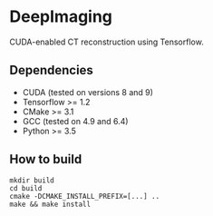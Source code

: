 # DeepImaging

CUDA-enabled CT reconstruction using Tensorflow.

## Dependencies
* CUDA (tested on versions 8 and 9)
* Tensorflow >= 1.2
* CMake >= 3.1
* GCC (tested on 4.9 and 6.4)
* Python >= 3.5

## How to build
```
mkdir build
cd build
cmake -DCMAKE_INSTALL_PREFIX=[...] ..
make && make install
```
